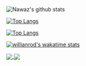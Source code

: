 ![Nawaz's github stats](https://github-readme-stats.vercel.app/api?username=Nawaz2000&show_icons=true)

[![Top Langs](https://github-readme-stats.vercel.app/api/top-langs/?username=Nawaz2000)](https://github.com/anuraghazra/github-readme-stats)

[![Top Langs](https://github-readme-stats.vercel.app/api/top-langs/?username=Nawaz2000&layout=compact)](https://github.com/anuraghazra/github-readme-stats)


[![willianrod's wakatime stats](https://github-readme-stats.vercel.app/api/wakatime?username=Nawaz2000)](https://github.com/anuraghazra/github-readme-stats)

<a href="https://github.com/anuraghazra/github-readme-stats">
  <img align="center" src="https://github-readme-stats.vercel.app/api/pin/?username=Nawaz2000&repo=github-readme-stats" />
</a>
<a href="https://github.com/anuraghazra/convoychat">
  <img align="center" src="https://github-readme-stats.vercel.app/api/pin/?username=Nawaz2000&repo=convoychat" />
</a>
